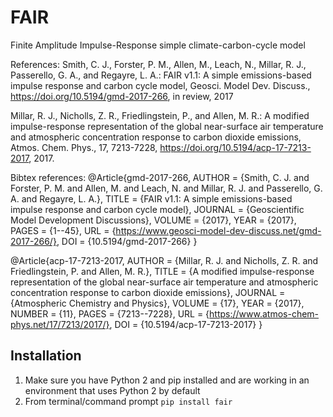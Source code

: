 # FAIR
Finite Amplitude Impulse-Response simple climate-carbon-cycle model 

References:
Smith, C. J., Forster, P. M., Allen, M., Leach, N., Millar, R. J., Passerello, G. A., and Regayre, L. A.: FAIR v1.1: A simple emissions-based impulse response and carbon cycle model, Geosci. Model Dev. Discuss., https://doi.org/10.5194/gmd-2017-266, in review, 2017

Millar, R. J., Nicholls, Z. R., Friedlingstein, P., and Allen, M. R.: A modified impulse-response representation of the global near-surface air temperature and atmospheric concentration response to carbon dioxide emissions, Atmos. Chem. Phys., 17, 7213-7228, https://doi.org/10.5194/acp-17-7213-2017, 2017.

Bibtex references: 
@Article{gmd-2017-266,
AUTHOR = {Smith, C. J. and Forster, P. M. and Allen, M. and Leach, N. and Millar, R. J. and Passerello, G. A. and Regayre, L. A.},
TITLE = {FAIR v1.1: A simple emissions-based impulse response and carbon cycle model},
JOURNAL = {Geoscientific Model Development Discussions},
VOLUME = {2017},
YEAR = {2017},
PAGES = {1--45},
URL = {https://www.geosci-model-dev-discuss.net/gmd-2017-266/},
DOI = {10.5194/gmd-2017-266}
}

@Article{acp-17-7213-2017,
AUTHOR = {Millar, R. J. and Nicholls, Z. R. and Friedlingstein, P. and Allen, M. R.},
TITLE = {A modified impulse-response representation of the global near-surface air temperature and atmospheric concentration response to carbon dioxide emissions},
JOURNAL = {Atmospheric Chemistry and Physics},
VOLUME = {17},
YEAR = {2017},
NUMBER = {11},
PAGES = {7213--7228},
URL = {https://www.atmos-chem-phys.net/17/7213/2017/},
DOI = {10.5194/acp-17-7213-2017}
}

## Installation
1. Make sure you have Python 2 and pip installed and are working in an environment that uses Python 2 by default
1. From terminal/command prompt `pip install fair`
